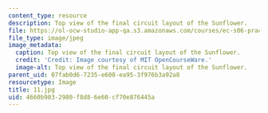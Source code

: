 ```yaml
---
content_type: resource
description: Top view of the final circuit layout of the Sunflower.
file: https://ol-ocw-studio-app-qa.s3.amazonaws.com/courses/ec-s06-practical-electronics-fall-2004/4660b9032980f8d86e60cf70e876445a_11.jpg
file_type: image/jpeg
image_metadata:
  caption: Top view of the final circuit layout of the Sunflower.
  credit: 'Credit: Image courtesy of MIT OpenCourseWare.'
  image-alt: Top view of the final circuit layout of the Sunflower.
parent_uid: 07fab0d6-7235-e608-ea95-3f976b3a92a8
resourcetype: Image
title: 11.jpg
uid: 4660b903-2980-f8d8-6e60-cf70e876445a
---
```

